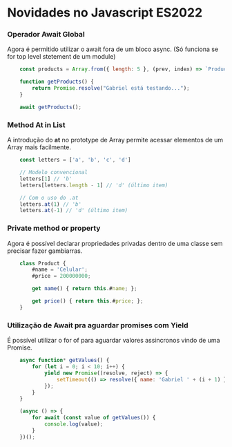 # Novidades no Javascript ES2022


### Operador Await Global

Agora é permitido utilizar o await fora de um bloco async. (Só funciona se for top level stetement de um module)

```js
    const products = Array.from({ length: 5 }, (prev, index) => `Product ${index + 1}`);

    function getProducts() {
        return Promise.resolve("Gabriel está testando...");
    }

    await getProducts();
```

### Method At in List 

A introdução do **at** no prototype de Array permite acessar elementos de um Array mais facilmente.

```js
    const letters = ['a', 'b', 'c', 'd']

    // Modelo convencional
    letters[1] // 'b'
    letters[letters.length - 1] // 'd' (último item)

    // Com o uso do .at
    letters.at(1) // 'b'
    letters.at(-1) // 'd' (último item)
```


### Private method or property

Agora é possível declarar propriedades privadas dentro de uma classe sem precisar fazer gambiarras.

```js
    class Product {
        #name = 'Celular';
        #price = 200000000;

        get name() { return this.#name; };

        get price() { return this.#price; };
    }
```

### Utilização de Await pra aguardar promises com Yield

É possível utilizar o for of para aguardar valores assincronos vindo de uma Promise.

```js
    async function* getValues() {
        for (let i = 0; i < 10; i++) {
            yield new Promise((resolve, reject) => {
                setTimeout(() => resolve({ name: 'Gabriel ' + (i + 1) }), 100 * i);
            });
        }
    }

    (async () => {
        for await (const value of getValues()) {
            console.log(value);
        }
    })();
```